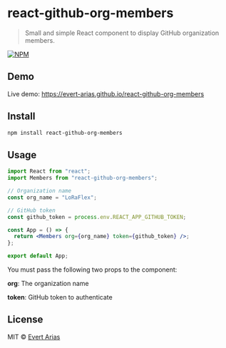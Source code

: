 # react-github-org-members

> Small and simple React component to display GitHub organization members.

[![NPM](https://img.shields.io/npm/v/react-github-org-members.svg)](https://github.com/evert-arias/react-github-org-members)

## Demo

Live demo: https://evert-arias.github.io/react-github-org-members

## Install

```bash
npm install react-github-org-members
```

## Usage

```jsx
import React from "react";
import Members from "react-github-org-members";

// Organization name
const org_name = "LoRaFlex";

// GitHub token
const github_token = process.env.REACT_APP_GITHUB_TOKEN;

const App = () => {
  return <Members org={org_name} token={github_token} />;
};

export default App;
```

You must pass the following two props to the component:

**org**: The organization name

**token**: GitHub token to authenticate

## License

MIT © [Evert Arias](https://github.com/evert-arias)
